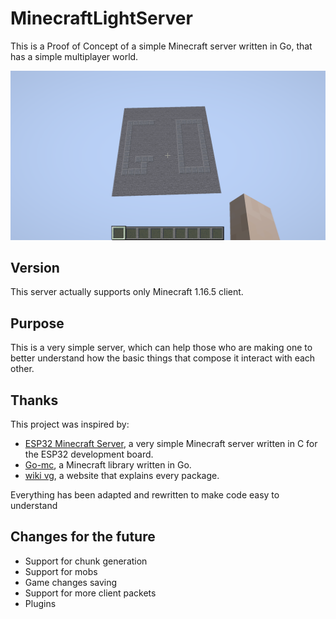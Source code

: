 # MinecraftLightServer
This is a Proof of Concept of a simple Minecraft server written in Go, that has a simple multiplayer world.

![MinecraftLightServer chunk](screenshots/screenshot1.png?raw=true "Chunk")

## Version
This server actually supports only Minecraft 1.16.5 client.

## Purpose
This is a very simple server, which can help those who are making one to better understand how the basic things that compose it interact with each other.

## Thanks
This project was inspired by:
- [ESP32 Minecraft Server](https://github.com/nikisalli/esp32-minecraft-server), a very simple Minecraft server written in C for the ESP32 development board.
- [Go-mc](https://github.com/Tnze/go-mc), a Minecraft library written in Go.
- [wiki vg](https://wiki.vg/Protocol), a website that explains every package.

Everything has been adapted and rewritten to make code easy to understand

## Changes for the future
- Support for chunk generation
- Support for mobs
- Game changes saving
- Support for more client packets
- Plugins